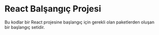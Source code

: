 # React Balşangıç Projesi

Bu kodlar bir React projesine başlangıç için gerekli olan paketlerden oluşan bir başlangıç setidir.